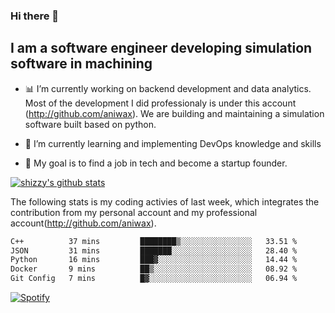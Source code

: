 ### Hi there 👋

## I am a software engineer developing simulation software in machining
- :bar_chart: I’m currently working on backend development and data analytics.
Most of the development I did professionaly is under this account (http://github.com/aniwax). We are building and maintaining a simulation software built based on python. 

- 🌱 I’m currently learning and implementing DevOps knowledge and skills
- :dart: My goal is to find a job in tech and become a startup founder.


[![shizzy's github stats](https://github-readme-stats.vercel.app/api?username=shirzartenwer)](https://github.com/anuraghazra/github-readme-stats)

The following stats is my coding activies of last week, which integrates the contribution from my personal account and my professional account(http://github.com/aniwax). 


 <!--START_SECTION:waka-->

```txt
C++          37 mins         ████████▒░░░░░░░░░░░░░░░░   33.51 %
JSON         31 mins         ███████░░░░░░░░░░░░░░░░░░   28.40 %
Python       16 mins         ███▓░░░░░░░░░░░░░░░░░░░░░   14.44 %
Docker       9 mins          ██▒░░░░░░░░░░░░░░░░░░░░░░   08.92 %
Git Config   7 mins          █▓░░░░░░░░░░░░░░░░░░░░░░░   06.94 %
```

<!--END_SECTION:waka-->
[![Spotify](https://spotify-on-github-git-master.shirzartenwer.vercel.app/api/spotify)](https://open.spotify.com/user/21j6s322bjrhxlx67pyzkc4ki)
